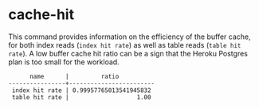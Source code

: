 # cache-hit

This command provides information on the efficiency of the buffer cache, for both index reads (`index hit rate`) as well as table reads (`table hit rate`). A low buffer cache hit ratio can be a sign that the Heroku Postgres plan is too small for the workload.


```
      name      |         ratio
----------------+------------------------
 index hit rate | 0.99957765013541945832
 table hit rate |                   1.00
 ```